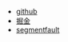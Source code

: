 - [github](https://gcystar.github.io/2018/01/17/core/js%E5%BC%95%E6%93%8E%E6%89%A7%E8%A1%8C%E6%9C%BA%E5%88%B6/#more)
- [掘金](https://juejin.im/post/5a5a3cd4518825732646c261)
- [segmentfault](https://segmentfault.com/a/1190000012919761)